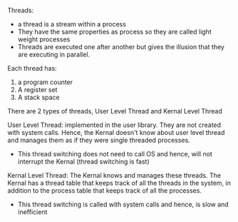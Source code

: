 Threads:
- a thread is a stream within a process
- They have the same properties as process so they are called light weight processes
- Threads are executed one after another but gives the illusion that they are executing in parallel.

Each thread has:
1. a program counter
2. A register set
3. A stack space

There are 2 types of threads, User Level Thread and Kernal Level Thread

User Level Thread: implemented in the user library. They are not created with system calls. Hence, the Kernal doesn't know about user level thread and manages them as if they were single threaded processes. 
- This thread switching does not need to call OS and hence, will not interrupt the Kernal (thread switching is fast)

Kernal Level Thread:
The Kernal knows and manages these threads. The Kernal has a thread table that keeps track of all the threads in the system, in addition to the process table that keeps track of all the processes.
- This thread switching is called with system calls and hence, is slow and inefficient